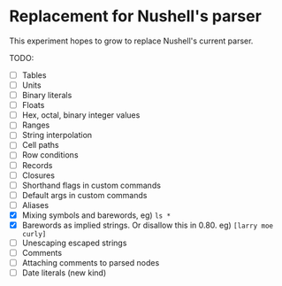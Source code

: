 # Replacement for Nushell's parser

This experiment hopes to grow to replace Nushell's current parser.

TODO:

- [ ] Tables
- [ ] Units
- [ ] Binary literals
- [ ] Floats
- [ ] Hex, octal, binary integer values
- [ ] Ranges
- [ ] String interpolation
- [ ] Cell paths
- [ ] Row conditions
- [ ] Records
- [ ] Closures
- [ ] Shorthand flags in custom commands
- [ ] Default args in custom commands
- [ ] Aliases
- [x] Mixing symbols and barewords, eg) `ls *`
- [x] Barewords as implied strings. Or disallow this in 0.80. eg) `[larry moe curly]`
- [ ] Unescaping escaped strings
- [ ] Comments
- [ ] Attaching comments to parsed nodes
- [ ] Date literals (new kind)